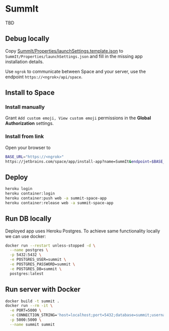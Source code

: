 # SummIt

TBD

## Debug locally

Copy [SummIt/Properties/launchSettings.template.json](SummIt/Properties/launchSettings.template.json) to `SummIt/Properties/launchSettings.json` and fill in the missing app installation details.

Use `ngrok` to communicate between Space and your server, use the endpoint `https://<ngrok>/api/space`.

## Install to Space

### Install manually

Grant `Add custom emoji, View custom emoji` permissions in the **Global Authorization** settings.

### Install from link

Open your browser to

```sh
BASE_URL="https://<ngrok>"
https://jetbrains.com/space/app/install-app?name=SummIt&endpoint=$BASE_URL/api/space
```

## Deploy

```sh
heroku login
heroku container:login
heroku container:push web -a summit-space-app
heroku container:release web -a summit-space-app
```

## Run DB locally

Deployed app uses Heroku Postgres. To achieve same functionality locally we can use docker:

```sh
docker run --restart unless-stopped -d \
  --name postgres \
  -p 5432:5432 \
  -e POSTGRES_USER=summit \
  -e POSTGRES_PASSWORD=summit \
  -e POSTGRES_DB=summit \
  postgres:latest
```

## Run server with Docker

```sh
docker build -t summit .
docker run --rm -it \
  -e PORT=5000 \
  -e CONNECTION_STRING='host=localhost;port=5432;database=summit;username=summit;password=summit' \
  -p 5000:5000 \
  --name summit summit
```
